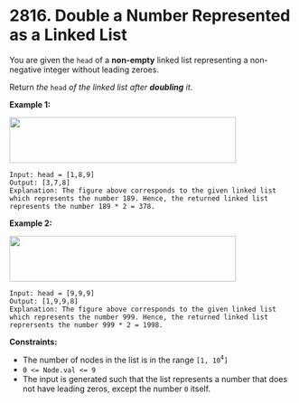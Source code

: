 # 2816. Double a Number Represented as a Linked List

You are given the `head` of a **non-empty** linked list representing a
non-negative integer without leading zeroes.

Return *the* `head` *of the linked list after **doubling** it*.

 

**Example 1:**

<img src="https://assets.leetcode.com/uploads/2023/05/28/example.png"
style="width: 401px; height: 81px;" />

    Input: head = [1,8,9]
    Output: [3,7,8]
    Explanation: The figure above corresponds to the given linked list which represents the number 189. Hence, the returned linked list represents the number 189 * 2 = 378.

**Example 2:**

<img src="https://assets.leetcode.com/uploads/2023/05/28/example2.png"
style="width: 401px; height: 81px;" />

    Input: head = [9,9,9]
    Output: [1,9,9,8]
    Explanation: The figure above corresponds to the given linked list which represents the number 999. Hence, the returned linked list reprersents the number 999 * 2 = 1998. 

 

**Constraints:**

-   The number of nodes in the list is in the range
    `[1, 10`<sup>`4`</sup>`]`
-   `0 <= Node.val <= 9`
-   The input is generated such that the list represents a number that
    does not have leading zeros, except the number `0` itself.